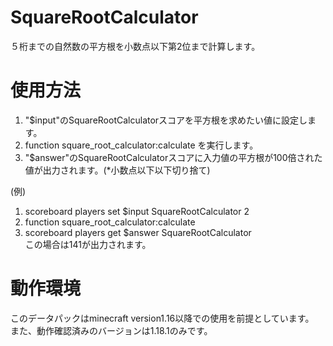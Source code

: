 # SquareRootCalculator
５桁までの自然数の平方根を小数点以下第2位まで計算します。



# 使用方法
1. "$input"のSquareRootCalculatorスコアを平方根を求めたい値に設定します。  
2. function square_root_calculator:calculate を実行します。  
3. "$answer"のSquareRootCalculatorスコアに入力値の平方根が100倍された値が出力されます。(*小数点以下以下切り捨て)  


(例)  
1. scoreboard players set $input SquareRootCalculator 2  
2. function square_root_calculator:calculate  
3. scoreboard players get $answer SquareRootCalculator  
この場合は141が出力されます。  


# 動作環境
このデータパックはminecraft version1.16以降での使用を前提としています。  
また、動作確認済みのバージョンは1.18.1のみです。




